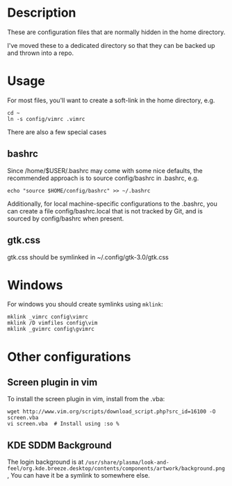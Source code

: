 # Description
These are configuration files that are normally hidden in the home directory.

I've moved these to a dedicated directory so that they can be backed up and
thrown into a repo.

# Usage
For most files, you'll want to create a soft-link in the home directory, e.g.

```
cd ~
ln -s config/vimrc .vimrc
```

There are also a few special cases

## bashrc
Since /home/$USER/.bashrc may come with some nice defaults, the recommended
approach is to source config/bashrc in .bashrc, e.g.

```
echo "source $HOME/config/bashrc" >> ~/.bashrc
```

Additionally, for local machine-specific configurations to the .bashrc, you can
create a file config/bashrc.local that is not tracked by Git, and is sourced by
config/bashrc when present.

## gtk.css
gtk.css should be symlinked in ~/.config/gtk-3.0/gtk.css

# Windows
For windows you should create symlinks using `mklink`:
```
mklink _vimrc config\vimrc
mklink /D vimfiles config\vim
mklink _gvimrc config\gvimrc
```

# Other configurations

## Screen plugin in vim
To install the screen plugin in vim, install from the .vba:
```
wget http://www.vim.org/scripts/download_script.php?src_id=16100 -O screen.vba
vi screen.vba  # Install using :so %
```

## KDE SDDM Background
The login background is at
`/usr/share/plasma/look-and-feel/org.kde.breeze.desktop/contents/components/artwork/background.png`,
You can have it be a symlink to somewhere else.
